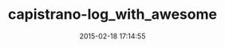 ---
layout: post
title:  "capistrano-log_with_awesome"
repo:   "jnewland/capistrano-log_with_awesome"
date:   2015-02-18 17:14:55
gemurl: http://github.com/jnewland/capistrano-log_with_awesome
---